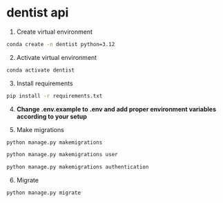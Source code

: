 # dentist api

1. Create virtual environment

```sh
conda create -n dentist python=3.12
```

2. Activate virtual environment

```sh
conda activate dentist
```

3. Install requirements

```sh
pip install -r requirements.txt
```

4. **Change .env.example to .env and add proper environment variables according to your setup**

5. Make migrations

```sh
python manage.py makemigrations
```
```sh
python manage.py makemigrations user
```
```sh
python manage.py makemigrations authentication
```
6. Migrate

```sh
python manage.py migrate
```
